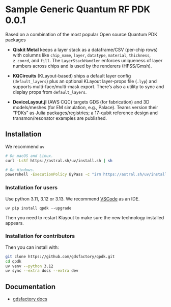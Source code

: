 # Sample Generic Quantum RF PDK 0.0.1

Based on a combination of the most popular Open source Quantum PDK packages

- **Qiskit Metal** keeps a layer stack as a dataframe/CSV (per-chip rows) with columns like `chip_name`, `layer`, `datatype`, `material`, `thickness`, `z_coord`, and `fill`. The `LayerStackHandler` enforces uniqueness of layer numbers across chips and is used by the renderers (HFSS/Gmsh).

- **KQCircuits** (KLayout-based) ships a default layer config (`default_layers`) plus an optional KLayout layer-props file (`.lyp`) and supports multi-face/multi-mask export. There’s also a utility to sync and display props from `default_layers`.

- **DeviceLayout.jl** (AWS CQC) targets GDS (for fabrication) and 3D models/meshes (for EM simulation, e.g., Palace). Teams version their “PDKs” as Julia packages/registries; a 17-qubit reference design and transmon/resonator examples are published.

## Installation

We recommend `uv`

```bash
# On macOS and Linux.
curl -LsSf https://astral.sh/uv/install.sh | sh
```

```bash
# On Windows.
powershell -ExecutionPolicy ByPass -c "irm https://astral.sh/uv/install.ps1 | iex"
```

### Installation for users

Use python 3.11, 3.12 or 3.13. We recommend [VSCode](https://code.visualstudio.com/) as an IDE.

```
uv pip install qpdk --upgrade
```

Then you need to restart Klayout to make sure the new technology installed appears.

### Installation for contributors


Then you can install with:

```bash
git clone https://github.com/gdsfactory/qpdk.git
cd qpdk
uv venv --python 3.12
uv sync --extra docs --extra dev
```

## Documentation

- [gdsfactory docs](https://gdsfactory.github.io/gdsfactory/)
